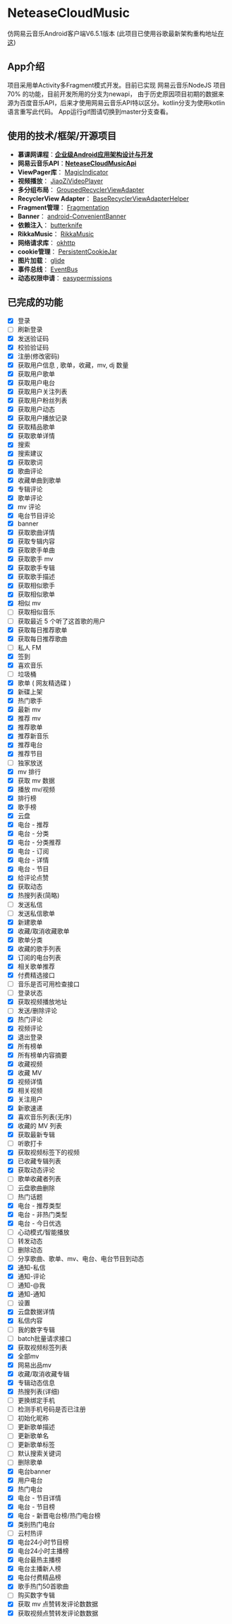# NeteaseCloudMusic
仿网易云音乐Android客户端V6.5.1版本 (此项目已使用谷歌最新架构重构地址[在这](https://github.com/zion223/NeteaseCloudMusic-MVVM))



## App介绍
项目采用单Activity多Fragment模式开发。目前已实现 网易云音乐NodeJS 项目70% 的功能，目前开发所用的分支为newapi，
由于历史原因项目初期的数据来源为百度音乐API，后来才使用网易云音乐API特以区分。kotlin分支为使用kotlin语言重写此代码。
App运行gif图请切换到master分支查看。

## 使用的技术/框架/开源项目

 - **慕课网课程**：[**企业级Android应用架构设计与开发**](https://coding.imooc.com/class/364.html) 
 - **网易云音乐API**：[**NeteaseCloudMusicApi**](https://github.com/Binaryify/NeteaseCloudMusicApi) 
 - **ViewPager库**： [MagicIndicator](https://github.com/hackware1993/MagicIndicator)
 - **视频播放**： [JiaoZiVideoPlayer](https://github.com/Jzvd/JiaoZiVideoPlayer)
 - **多分组布局**： [GroupedRecyclerViewAdapter](https://github.com/donkingliang/GroupedRecyclerViewAdapter)
 - **RecyclerView Adapter**： [BaseRecyclerViewAdapterHelper](https://github.com/CymChad/BaseRecyclerViewAdapterHelper)
 - **Fragment管理**： [Fragmentation](https://github.com/YoKeyword/Fragmentation)
 - **Banner**： [android-ConvenientBanner](https://github.com/saiwu-bigkoo/Android-ConvenientBannern)
 - **依赖注入**： [butterknife](https://github.com/JakeWharton/butterknife)
 - **RikkaMusic**： [RikkaMusic](https://github.com/Rikkatheworld/RikkaMusic)
 - **网络请求库**： [okhttp](https://github.com/square/okhttp)
 - **cookie管理**： [PersistentCookieJar](https://github.com/franmontiel/PersistentCookieJar)
 - **图片加载**： [glide](https://github.com/bumptech/glide)
 - **事件总线**： [EventBus](https://github.com/greenrobot/EventBus)
 - **动态权限申请**： [easypermissions](https://github.com/googlesamples/easypermissions)
 
## 已完成的功能

* [x] 登录
* [ ] 刷新登录
* [x] 发送验证码
* [x] 校验验证码
* [x] 注册(修改密码)
* [x] 获取用户信息 , 歌单，收藏，mv, dj 数量
* [x] 获取用户歌单
* [x] 获取用户电台
* [x] 获取用户关注列表
* [x] 获取用户粉丝列表
* [x] 获取用户动态
* [x] 获取用户播放记录
* [x] 获取精品歌单
* [x] 获取歌单详情
* [x] 搜索
* [x] 搜索建议
* [x] 获取歌词
* [x] 歌曲评论
* [x] 收藏单曲到歌单
* [x] 专辑评论
* [x] 歌单评论
* [x] mv 评论
* [x] 电台节目评论
* [x] banner
* [x] 获取歌曲详情
* [x] 获取专辑内容
* [x] 获取歌手单曲
* [x] 获取歌手 mv
* [x] 获取歌手专辑
* [x] 获取歌手描述
* [x] 获取相似歌手
* [x] 获取相似歌单
* [x] 相似 mv
* [ ] 获取相似音乐
* [ ] 获取最近 5 个听了这首歌的用户
* [x] 获取每日推荐歌单
* [x] 获取每日推荐歌曲
* [ ] 私人 FM
* [x] 签到
* [x] 喜欢音乐
* [ ] 垃圾桶
* [x] 歌单 ( 网友精选碟 )
* [x] 新碟上架
* [x] 热门歌手
* [x] 最新 mv
* [x] 推荐 mv
* [x] 推荐歌单
* [x] 推荐新音乐
* [x] 推荐电台
* [x] 推荐节目
* [ ] 独家放送
* [x] mv 排行
* [x] 获取 mv 数据
* [x] 播放 mv/视频
* [x] 排行榜
* [x] 歌手榜
* [x] 云盘
* [x] 电台 - 推荐
* [x] 电台 - 分类
* [x] 电台 - 分类推荐
* [x] 电台 - 订阅
* [x] 电台 - 详情
* [x] 电台 - 节目
* [x] 给评论点赞
* [x] 获取动态
* [x] 热搜列表(简略)
* [ ] 发送私信
* [ ] 发送私信歌单
* [x] 新建歌单
* [x] 收藏/取消收藏歌单
* [x] 歌单分类
* [x] 收藏的歌手列表
* [x] 订阅的电台列表
* [x] 相关歌单推荐
* [x] 付费精选接口
* [ ] 音乐是否可用检查接口
* [ ] 登录状态
* [x] 获取视频播放地址
* [ ] 发送/删除评论
* [x] 热门评论
* [x] 视频评论
* [x] 退出登录
* [x] 所有榜单
* [x] 所有榜单内容摘要
* [x] 收藏视频
* [x] 收藏 MV
* [x] 视频详情
* [x] 相关视频
* [x] 关注用户
* [x] 新歌速递
* [x] 喜欢音乐列表(无序)
* [x] 收藏的 MV 列表
* [x] 获取最新专辑
* [ ] 听歌打卡
* [x] 获取视频标签下的视频
* [x] 已收藏专辑列表
* [x] 获取动态评论
* [ ] 歌单收藏者列表
* [ ] 云盘歌曲删除
* [ ] 热门话题
* [x] 电台 - 推荐类型
* [x] 电台 - 非热门类型
* [x] 电台 - 今日优选
* [ ] 心动模式/智能播放
* [ ] 转发动态
* [ ] 删除动态
* [ ] 分享歌曲、歌单、mv、电台、电台节目到动态
* [x] 通知-私信
* [x] 通知-评论
* [ ] 通知-@我
* [x] 通知-通知
* [ ] 设置
* [x] 云盘数据详情
* [x] 私信内容
* [ ] 我的数字专辑
* [ ] batch批量请求接口
* [x] 获取视频标签列表
* [x] 全部mv
* [x] 网易出品mv
* [x] 收藏/取消收藏专辑
* [x] 专辑动态信息
* [x] 热搜列表(详细)
* [ ] 更换绑定手机
* [ ] 检测手机号码是否已注册
* [ ] 初始化昵称
* [ ] 更新歌单描述
* [ ] 更新歌单名
* [ ] 更新歌单标签
* [ ] 默认搜索关键词
* [ ] 删除歌单
* [x] 电台banner
* [x] 用户电台
* [x] 热门电台
* [x] 电台 - 节目详情
* [x] 电台 - 节目榜
* [x] 电台 - 新晋电台榜/热门电台榜
* [x] 类别热门电台
* [ ] 云村热评
* [x] 电台24小时节目榜
* [x] 电台24小时主播榜
* [x] 电台最热主播榜
* [x] 电台主播新人榜
* [x] 电台付费精品榜
* [x] 歌手热门50首歌曲
* [ ] 购买数字专辑
* [x] 获取 mv 点赞转发评论数数据
* [x] 获取视频点赞转发评论数数据
